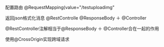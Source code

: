 
配置路由  @RequestMapping(value="/testuploadimg"

返回json格式化消息 @RestControlle @ResponseBody ＋ @Controller

@RestController注解相当于@ResponseBody ＋ @Controller合在一起的作用


使用@CrossOrigin实现跨域请求

